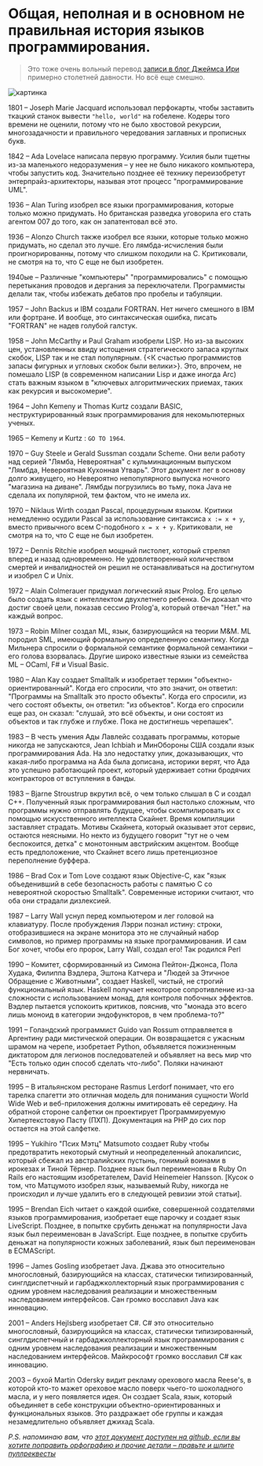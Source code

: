 # Общая, неполная и в основном не правильная история языков программирования.

> Это тоже очень вольный перевод [записи в блог Джеймса Ири](http://james-iry.blogspot.com/2009/05/brief-incomplete-and-mostly-wrong.html) примерно столетней давности. Но всё еще смешно.

![картинка](http://addmeto.cc/images/posts/history-of-languages.jpg)

1801 – Joseph Marie Jacquard использовал перфокарты, чтобы заставить ткацкий станок вывести `"hello, world"` на гобелене. Кодеры того времени не оценили, потому что не было хвостовой рекурсии, многозадачности и правильного чередования заглавных и прописных букв.

1842 – Ada Lovelace написала первую программу. Усилия были тщетны из-за маленького недоразумения – у нее не было никакого компьютера, чтобы запустить код. Значительно позднее её технику переизобретут энтерпрайз-архитекторы, называя этот процесс "программирование UML".

1936 – Alan Turing изобрел все языки программирования, которые только можно придумать. Но британская разведка уговорила его стать агентом 007 до того, как он запатентовал всё это.

1936 – Alonzo Church также изобрел все языки, которые только можно придумать, но сделал это лучше. Его лямбда-исчисления были проигнорированны, потому что слишком походили на C. Критиковали, не смотря на то, что C еще не был изобретен.

1940ые – Различные "компьютеры" "программировались" с помощью перетыкания проводов и дергания за переключатели. Программисты делали так, чтобы избежать дебатов про пробелы и табуляции.

1957 – John Backus и IBM создали FORTRAN. Нет ничего смешного в IBM или фортране. И вообще, это синтаксическая ошибка, писать "FORTRAN" не надев голубой галстук.

1958 – John McCarthy и Paul Graham изобрели LISP. Но из-за высоких цен, установленных ввиду истощения стратегического запаса круглых скобок, LISP так и не стал популярным. {<К счастью программистов запасы фигурных и угловых скобок были велики>}. Это, впрочем, не помешало LISP (в современном написании Lisp и даже иногда Arc) стать важным языком в "ключевых алгоритмических приемах, таких как рекурсия и высокомерие".

1964 – John Kemeny и Thomas Kurtz создали BASIC, неструктурированный язык программирования для некомьпютерных ученых.

1965 – Kemeny и Kurtz : `GO TO 1964`.

1970 – Guy Steele и Gerald Sussman создали Scheme. Они вели работу над серией "Лямба, Невероятная" с кульминационным выпуском "Лямбда, Невероятная Кухонная Утварь". Этот документ лег в основу долго живущего, но Невероятно непопулярного выпуска ночного "магазина на диване". Лямбды погрузились во тьму, пока Java не сделала их популярной, тем фактом, что не имела их.

1970 – Niklaus Wirth создал Pascal, процедурным языком. Критики немедленно осудили Pascal за использование синтаксиса `x := x + y`, вместо привычного всем C-подобного `x = x + y`. Критиковали, не смотря на то, что C еще не был изобретен.

1972 – Dennis Ritchie изобрел мощный пистолет, который стрелял вперед и назад одновременно. Не удовлетворенный количеством смертей и инвалидностей он решил не останавливаться на достигнутом и изобрел C и Unix.

1972 – Alain Colmerauer придумал логический язык Prolog. Его целью было создать язык с интеллектом двухлетнего ребенка. Он доказал что достиг своей цели, показав сессию Prolog'а, который отвечал "Нет." на каждый вопрос.

1973 – Robin Milner создал ML, язык, базирующийся на теории M&M. ML породил SML, имеющий формальную определенную семантику. Когда Мильнера спросили о формальной семантике формальной семантики – его голова взорвалась. Другие широко известные языки из семейства ML – OCaml, F# и Visual Basic.

1980 – Alan Kay создает Smalltalk и изобретает термин "объектно-ориентированный". Когда его спросили, что это значит, он ответил: "Программы на Smalltalk это просто объекты". Когда его спросили, из чего состоят объекты, он ответил: "из объектов". Когда его спросили еще раз, он сказал: "слушай, это всё объекты, и они состоят из объектов и так глубже и глубже. Пока не достигнешь черепашек".

1983 – В честь умения Ады Лавлейс создавать программы, которые никогда не запускаются, Jean Ichbiah и МинОбороны США создали язык программирования Ada. На зло недостатку улик, доказывающих, что какая-либо программа на Ada была дописана, историки верят, что Ада это успешно работающий проект, который удерживает сотни бродячих контракторов от вступления в банды.

1983 – Bjarne Stroustrup вкрутил всё, о чем только слышал в C и создал C++. Полученный язык программирования был настолько сложным, что программы нужно отправлять будущее, чтобы скомпилировать их с помощью искусственного интеллекта Скайнет. Время компиляции заставляет страдать. Мотивы Скайнета, который оказывает этот сервис, остаются неясными. Но некто из будущего говорит "тут не о чем беспокоится, детка" с монотонным австрийским акцентом. Вообще есть предположение, что Скайнет всего лишь претенциозное переполнение буффера.

1986 – Brad Cox и Tom Love создают язык Objective-C, как "язык объеденивший в себе безопасность работы с памятью С со невероятной скоростью Smalltalk". Современные историки считают, что оба они страдали дизлексией.

1987 – Larry Wall уснул перед компьютером и лег головой на клавиатуру. После пробуждения Лэрри познал истину: строки, отобразившиеся на экране монитора это не случайный набор символов, но пример программы на языке программирования. И сам Бог хочет, чтобы его пророк, Larry Wall, создал его! Так родился Perl

1990 – Комитет, сформированный из Симона Пейтон-Джонса, Пола Худака, Филиппа Вэдлера, Эштона Катчера и "Людей за Этичное Обращение с Животными", создает Haskell, чистый, не строгий функциональный язык. Haskell получает некоторое сопротивление из-за сложности с использованием монад, для контроля побочных эффектов. Вэдлер пытается успокоить критиков, пояснив, что "монада это всего лишь моноид в категории эндофункторов, в чем проблема-то?"

1991 – Голандский программист Guido van Rossum отправляется в Аргентину ради мистической операции. Он возвращается с ужасным шрамом на черепе, изобретает Python, объявляется пожизненным диктатором для легионов последователей и объявляет на весь мир что "Есть только один способ сделать что-либо". Поляки начинают нервничать.

1995 – В итальянском ресторане Rasmus Lerdorf понимает, что его тарелка спагетти это отличная модель для понимания сущности World Wide Web и веб-приложения должны имитировать её середину. На обратной стороне салфетки он проектирует Программируемую Хипертекстовую Пасту (ПХП). Документация на PHP до сих пор остается на этой салфетке.

1995 – Yukihiro "Псих Мэтц" Matsumoto создает Ruby чтобы предотвратить некоторый смутный и неопределенный апокалипсис, который сбежал из австралийских пустынь, гонимый воинами в ирокезах и Тиной Тёрнер. Позднее язык был переименован в Ruby On Rails его настоящим изобретателем, David Heinemeier Hansson. [Кусок о том, что Матцумото изобрел язык, называемый Ruby, никогда не происходил и лучше удалить его в следующей ревизии этой статьи].

1995 – Brendan Eich читает о каждой ошибке, совершенной создателями языков программирования, изобретает еще парочку и создает язык LiveScript. Позднее, в попытке срубить деньжат на популярности Java язык был переименован в JavaScript. Еще позднее, в попытке срубить деньжат на популярности кожных заболеваний, язык был переименован в ECMAScript.

1996 – James Gosling изобретает Java. Джава это относительно многословный, базирующийся на классах, статически типизированный, синглдиспетчный и гарбаджколлекторный язык программирования с одним уровнем наследования реализации и множественным наследованием интерфейсов. Сан громко восславил Java как инновацию.

2001 – Anders Hejlsberg изобретает C#. C# это относительно многословный, базирующийся на классах, статически типизированный, синглдиспетчный и гарбаджколлекторный язык программирования с одним уровнем наследования реализации и множественным наследованием интерфейсов. Майкрософт громко восславил C# как инновацию.

2003 – бухой Martin Odersky видит рекламу орехового масла Reese's, в которой кто-то мажет ореховое масло поверх чьего-то шоколадного масла, и у него появляется идея. Он создает Scala, язык, который объединяет в себе конструкции объектно-ориентированных и функциональных языков. Это раздражает обе группы и каждая незамедлительно объявляет джихад Scala.

*P.S. напоминаю вам, что [этот документ доступен на github, если вы хотите поправить орфографию и прочие детали – правьте и шлите пуллреквесты](https://github.com/bobuk/addmeto.cc/blob/master/source/posts/2012-04-22-troop.md)*